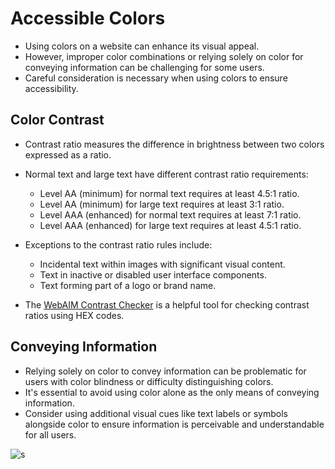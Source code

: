 # Accessible Colors

- Using colors on a website can enhance its visual appeal.
- However, improper color combinations or relying solely on color for conveying information can be challenging for some users.
- Careful consideration is necessary when using colors to ensure accessibility.

## Color Contrast

- Contrast ratio measures the difference in brightness between two colors expressed as a ratio.
- Normal text and large text have different contrast ratio requirements:

  - Level AA (minimum) for normal text requires at least 4.5:1 ratio.
  - Level AA (minimum) for large text requires at least 3:1 ratio.
  - Level AAA (enhanced) for normal text requires at least 7:1 ratio.
  - Level AAA (enhanced) for large text requires at least 4.5:1 ratio.

- Exceptions to the contrast ratio rules include:

  - Incidental text within images with significant visual content.
  - Text in inactive or disabled user interface components.
  - Text forming part of a logo or brand name.

- The [WebAIM Contrast Checker](https://webaim.org/resources/contrastchecker/) is a helpful tool for checking contrast ratios using HEX codes.

## Conveying Information

- Relying solely on color to convey information can be problematic for users with color blindness or difficulty distinguishing colors.
- It's essential to avoid using color alone as the only means of conveying information.
- Consider using additional visual cues like text labels or symbols alongside color to ensure information is perceivable and understandable for all users.

![s](https://user-images.githubusercontent.com/70952936/125674026-9baafc58-2339-48f4-8b12-892375b87ad7.jpg)